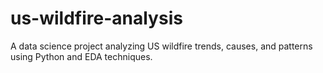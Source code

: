 # us-wildfire-analysis
A data science project analyzing US wildfire trends, causes, and patterns using Python and EDA techniques.
